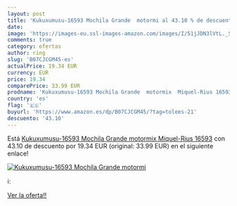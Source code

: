 ```yaml
---
layout: post
title: 'Kukuxumusu-16593 Mochila Grande  motormi al 43.10 % de descuento'
date: 
image: 'https://images-eu.ssl-images-amazon.com/images/I/51jJDN3lVtL._SL200_.jpg'
comments: true
category: ofertas
author: ring
slug: 'B07CJCGM45-es'
actualPrice: 19.34 EUR
currency: EUR
price: 19.34
comparePrice: 33.99 EUR
prodname: 'Kukuxumusu-16593 Mochila Grande  motormix  Miquel-Rius 16593'
country: 'es'
flag: '🇪🇸'
buyurl: 'https://www.amazon.es/dp/B07CJCGM45/?tag=tolees-21'
descuento: '43.10'
---
```


Está [Kukuxumusu-16593 Mochila Grande  motormix  Miquel-Rius 16593](https://www.amazon.es/dp/B07CJCGM45/?tag=tolees-21) con 43.10 de descuento por 19.34 EUR (original: 33.99 EUR) en el siguiente enlace!

[![Kukuxumusu-16593 Mochila Grande  motormi](https://images-eu.ssl-images-amazon.com/images/I/51jJDN3lVtL._SL200_.jpg)](https://www.amazon.es/dp/B07CJCGM45/?tag=tolees-21)

ℹ️:


[Ver la oferta!!](https://www.amazon.es/dp/B07CJCGM45/?tag=tolees-21)
